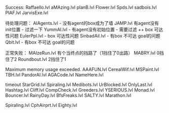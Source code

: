 Success:
Raffaello.lvl
aMAzing.lvl
planB.lvl
Flower.lvl
Spds.lvl
sadbois.lvl
PIAF.lvl
JarvisExe.lvl

待处理问题：
AIAgents.lvl - 没有agent的box成为了墙
JAMP.lvl 有agent没有init位置 - 过滤一下
YummAI.lvl - 有agent没有初始位置 - 需要过滤 ++ box 可达性问题
EulerPpl.lvl - box 可达性问题
SinbadAil.lvl - 有box 不可达 goal的问题
Qbit.lvl - 有box 不可达 goal的问题

正常失败：
MAIzeRun.lvl 有个当终点的挡路了（1挡住了0出路）
MABRY.lvl 0挡住了2
Roundbout.lvl 2挡住了1

Maximum memory usage exceeded.
AAAFUN.lvl
CerealWif.lvl
MSPaint.lvl
TBH.lvl
PandorAI.lvl
AGACode.lvl
NameHere.lvl

timeout
StarGrid.lvl
Spiraling.lvl
Medibots.lvl
UrBlocked.lvl
OnlyLast.lvl
Hashtag.lvl
Cliff.lvl
CompCheck.lvl
Greeders.lvl
YSERIOUS.lvl
Monad.lvl
Bouncer.lvl
RainyDay.lvl
BfsFreaks.lvl
SALTY.lvl
Marathon.lvl

Spiraling.lvl
CphAirprt.lvl
Eighty.lvl